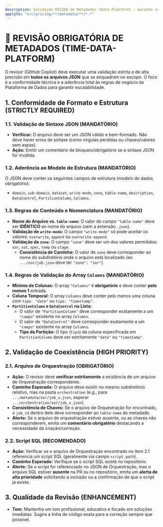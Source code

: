 ```yaml
---
description: Validação RÍGIDA de Metadados (Data Platform) - Garante conformidade de formato, estrutura, regras de negócio e coexistência.
applyTo: "src/pricing/**/metadata/**/*.*"
---
```


# 🚨 REVISÃO OBRIGATÓRIA DE METADADOS (TIME-DATA-PLATFORM)

O revisor (GitHub Copilot) deve executar uma validação estrita e de alta precisão em **todos os arquivos JSON** que se enquadram no escopo. O foco é a conformidade técnica e a aderência total às regras de negócio da Plataforma de Dados para garantir escalabilidade.

## 1. Conformidade de Formato e Estrutura (STRICTLY REQUIRED)

### 1.1. Validação de Sintaxe JSON (MANDATÓRIO)
* **Verificar:** O arquivo deve ser um JSON válido e bem-formado. Não deve haver erros de sintaxe (como vírgulas perdidas ou chaves/valores sem aspas).
* **Ação:** Emitir um comentário de bloqueio/obrigatório se a sintaxe JSON for inválida.

### 1.2. Aderência ao Modelo de Estrutura (MANDATÓRIO)
O JSON deve conter os seguintes campos de estrutura (modelo de dados obrigatório):
* `domain`, `sub-domain`, `dataset`, `write-mode`, `zone`, `table-name`, `description`, `DataControl`, `PartitionColumn`, `Columns`.

### 1.3. Regras de Conteúdo e Nomenclatura (MANDATÓRIO)
* **Nome do Arquivo vs. `table-name`:** O valor do campo `"table-name"` deve ser **IDÊNTICO** ao nome do arquivo (sem a extensão `.json`).
* **Validação de `write-mode`:** O campo `"write-mode"` só pode aceitar os valores: `overwrite`, `append` ou `overwrite-append`.
* **Validação da `zone`:** O campo `"zone"` deve ser um dos valores permitidos: `sor`, `sot`, `spec`, `temp` ou `stage`.
    * **Consistência de Caminho:** O valor de `zone` deve corresponder ao nome do subdiretório onde o arquivo está localizado (ex: `.../sor/job.json` deve ter `"zone": "sor"`).

### 1.4. Regras de Validação do Array `Columns` (MANDATÓRIO)
* **Mínimo de Colunas:** O array `"Columns"` é **obrigatório** e deve conter **pelo menos 1** entrada.
* **Coluna Temporal:** O array `Columns` deve conter pelo menos uma coluna com `tipo: "date"` ou `tipo: "timestamp"`.
* **`PartitionColumn` e `DataControl` na Lista:**
    * O valor de `"PartitionColumn"` deve corresponder exatamente a um `"campo"` existente no array `Columns`.
    * O valor de `"DataControl"` deve corresponder exatamente a um `"campo"` existente no array `Columns`.
    * **Tipo da Partição:** O tipo (`tipo`) da coluna especificada em `PartitionColumn` deve ser estritamente `"date"` ou `"timestamp"`.

## 2. Validação de Coexistência (HIGH PRIORITY)

### 2.1. Arquivo de Orquestração (OBRIGATÓRIO)
* **Ação:** O revisor deve **verificar estritamente** a existência de um arquivo de Orquestração correspondente.
* **Caminho Esperado:** O arquivo deve existir no mesmo subdiretório relativo, mas na pasta `orchestration` (e.g., para `.../metadata/sor/job_x.json`, esperar `.../orchestration/sor/job_x.json`).
* **Consistência de Chaves:** Se o arquivo de Orquestração for encontrado, o `job_id` dentro dele deve corresponder ao `table-name` do metadado.
* **Alerte:** Se o arquivo de orquestração estiver ausente, ou as chaves não corresponderem, emita um **comentário obrigatório** destacando a necessidade da criação/correção.

### 2.2. Script SQL (RECOMENDADO)
* **Ação:** Verificar se o arquivo de Orquestração encontrado no item 2.1 referencia um script SQL (geralmente via campo `script_path`).
* **Caminho Esperado:** Verifique se o script SQL existe no repositório.
* **Alerte:** Se o script for referenciado no JSON de Orquestração, mas o arquivo SQL estiver **ausente** na PR ou no repositório, emita um **alerta de alta prioridade** solicitando a inclusão ou a confirmação de que o script já existe.

## 3. Qualidade da Revisão (ENHANCEMENT)
* **Tom:** Mantenha um tom profissional, educativo e focado em soluções imediatas. Sugira a linha de código exata para a correção sempre que possível.